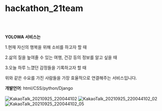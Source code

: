 # hackathon_21team
<!-- 명지대_이상민 동덕여대_정재운 숭실대_최한나--> <br><br>

**YOLOWA 서비스는**

1.현재 자신의 행복을 위해 소비를 하고자 할 때

2.삶의 질을 높여줄 수 있는 여행, 건강 등의 정보를 알고 싶을 때

3.오늘 하루 느꼈던 감정들을 기록하고자 할 때

위와 같은 수요를 가진 사람들을 가장 효율적으로 연결해주는 서비스입니다.
<br>


**개발언어**: html/CSS/python/Django
<br><br>
![KakaoTalk_20210925_220044102](https://user-images.githubusercontent.com/81500474/134772507-ccbffadb-b133-4091-ac0d-25309bd69001.jpg)
![KakaoTalk_20210925_220044102_02](https://user-images.githubusercontent.com/81500474/134772528-2c731e20-5302-43eb-8820-0ee32b0e10db.jpg)
![KakaoTalk_20210925_220044102_05](https://user-images.githubusercontent.com/81500474/134772529-ef4ac01d-70c1-48be-a701-050bc64401f3.jpg)
